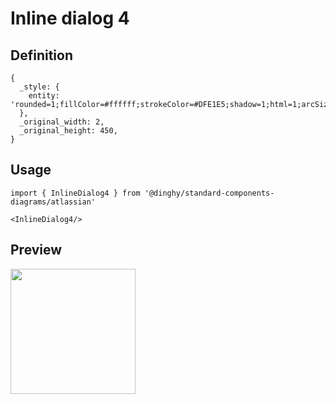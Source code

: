 # Inline dialog 4

## Definition

```
{
  _style: { 
    entity: 'rounded=1;fillColor=#ffffff;strokeColor=#DFE1E5;shadow=1;html=1;arcSize=1;fontFamily=Verdana;fontSize=14;fontColor=#000000;align=left;',
  },
  _original_width: 2,
  _original_height: 450,
}
```

## Usage

```
import { InlineDialog4 } from '@dinghy/standard-components-diagrams/atlassian'

<InlineDialog4/>
```

## Preview

<img src="./inline-dialog-4.png" width="200"/>
